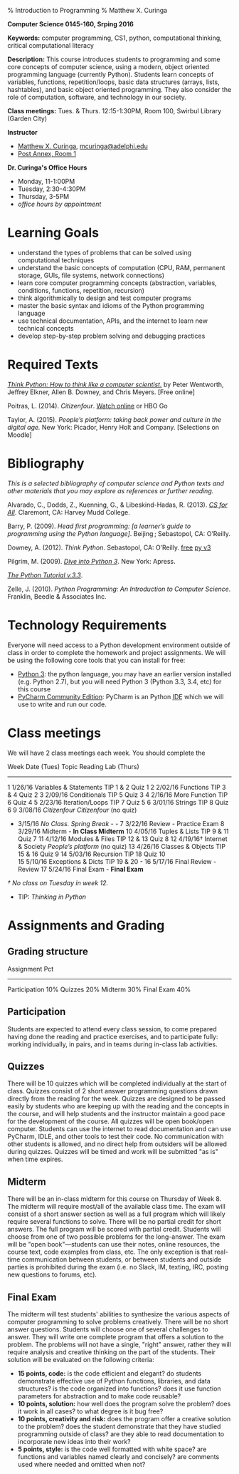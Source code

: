 % Introduction to Programming
% Matthew X. Curinga

<!--
This syllabus was created for
the Educational Technology Program
at Adelphi University:
http://education.adelphi.edu
copyright 2012 Matthew X. Curinga
http://matt.curinga.com
This work is licensed under the Creative Commons Attribution-ShareAlike 3.0 Unported License.
To view a copy of this license, visit http://creativecommons.org/licenses/by-sa/3.0/ or send
a letter to Creative Commons, 444 Castro Street, Suite 900, Mountain View, California, 94041, USA.
We ask, but do not require, that attribution includes a link to our websites (above).
version: 2.1
Based on work available here: https://github.com/mcuringa/adelphi-ed-tech-courses
-->


**Computer Science 0145-160, Srping 2016**

**Keywords:** computer programming, CS1, python, computational thinking,
critical computational literacy

**Description:** This course introduces students to programming and  some core
concepts of computer science, using a modern, object oriented programming
language (currently Python). Students learn concepts of  variables, functions,
repetition/loops, basic data structures  (arrays, lists, hashtables), and
basic object oriented programming. They also consider the role of computation,
software, and technology in our society.

**Class meetings:** Tues. & Thurs. 12:15-1:30PM, Room 100, Swirbul Library (Garden City)

**Instructor**

* [Matthew X. Curinga](http://matt.curinga.com), <mcuringa@adelphi.edu>
* [Post Annex, Room 1](http://goo.gl/maps/XReYB "Where is Post Annex? click the link to see it on a map")

**Dr. Curinga's Office Hours**

* Monday, 11-1:00PM
* Tuesday, 2:30-4:30PM
* Thursday, 3-5PM
* _office hours by appointment_

Learning Goals
===========================

* understand the types of problems that can be solved using computational techniques
* understand the basic concepts of computation (CPU, RAM, permanent storage, GUIs, file systems, network connections) 
* learn core computer programming concepts (abstraction, variables, conditions, functions, repetition, recursion) 
* think algorithmically to design and test computer programs 
* master the basic syntax and idioms of the Python programming language 
* use technical documentation, APIs, and the internet to learn new technical concepts 
* develop step-by-step problem solving and debugging practices


Required Texts
==========================================================================================
[_Think Python: How to think like a computer scientist._](http://openbookproject.net/thinkcs/python/english3e/) by Peter Wentworth, Jeffrey Elkner, Allen B. Downey, and Chris Meyers. [Free online]

Poitras, L. (2014). _Citizenfour_. [Watch online](https://thoughtmaybe.com/citizenfour/) or HBO Go

Taylor, A. (2015). _People’s platform: taking back power and culture in the digital age._ New York: Picador, Henry Holt and Company. [Selections on Moodle]


Bibliography
==========================================================================================

_This is a selected bibliography of computer science and Python texts and
other materials that you may explore as references or further reading._
 
Alvarado, C., Dodds, Z., Kuenning, G., & Libeskind-Hadas, R. (2013). [_CS for All_](http://www.cs.hmc.edu/csforall/).
Claremont, CA: Harvey Mudd College.

Barry, P. (2009). _Head first programming: [a learner’s guide to
programming using the Python language]_. Beijing ; Sebastopol,
CA: O’Reilly.

Downey, A. (2012). _Think Python_. Sebastopol, CA: O’Reilly. 
[free](http://www.greenteapress.com/thinkpython/html/index.html)
[py v3](http://faculty.stedwards.edu/mikek/python/thinkpython.pdf)

Pilgrim, M. (2009). [_Dive into Python 3_](http://www.diveinto.org/python3/index.html). New York: Apress.

[_The Python Tutorial v.3.3_](http://docs.python.org/3/tutorial/).

Zelle, J. (2010). _Python Programming: An Introduction to Computer
Science_. Franklin, Beedle & Associates Inc.

Technology Requirements
==========================================================================================

Everyone will need access to a Python development environment outside of class in order to complete
the homework and project assignments. We will be using the following core tools that you can install for free:

- [Python 3](https://www.python.org/downloads/): the python language, you may have an earlier version installed (e.g. Python 2.7), but you will need Python 3 (Python 3.3, 3.4, etc) for this course
- [PyCharm Community Edition](https://www.jetbrains.com/pycharm/download/): PyCharm is an Python <abbr title="Integrated Development Environment">IDE</abbr> which we will use to write and run our code.

Class meetings
==========================================================================================

We will have 2 class meetings each week. You should complete the 

Week    Date (Tues)  Topic                       Reading             Lab (Thurs)
----    -----------  ------------------------    ------------        -----------
   1    1/26/16      Variables & Statements      TIP 1 & 2           Quiz 1
   2    2/02/16      Functions                   TIP 3 & 4           Quiz 2
   3    2/09/16      Conditionals                TIP 5               Quiz 3
   4    2/16/16      More Function               TIP 6               Quiz 4
   5    2/23/16      Iteration/Loops             TIP 7               Quiz 5
   6    3/01/16      Strings                     TIP 8               Quiz 6
   9    3/08/16      _Citizenfour_               _Citizenfour_       (no quiz)
   -    3/15/16      _No Class. Spring Break_    -                   -
   7    3/22/16      Review                      -                   Practice Exam
   8    3/29/16      Midterm                     -                   **In Class Midterm**
  10    4/05/16      Tuples & Lists              TIP 9 & 11          Quiz 7
  11    4/12/16      Modules & Files             TIP 12 & 13         Quiz 8
  12    4/19/16†     Internet & Society          _People’s platform_ (no quiz)
  13    4/26/16      Classes & Objects           TIP 15 & 16         Quiz 9
  14    5/03/16      Recursion                   TIP 18              Quiz 10      
  15    5/10/16      Exceptions & Dicts          TIP 19 & 20         -
  16    5/17/16      Final Review                -                   Review
  17    5/24/16      Final Exam                  -                   **Final Exam**
     
_† No class on Tuesday in week 12._

* TIP: _Thinking in Python_


Assignments and Grading
==========================================================================================

Grading structure
------------------

Assignment              Pct
-------------------     -------
Participation           10%
Quizzes                 20%
Midterm                 30%
Final Exam              40%

Participation
-------------
Students are expected to attend every class session, to come prepared having
done the reading and practice exercises, and to participate fully: working
individually, in pairs, and in teams during in-class lab activities.

Quizzes 
--------------------------------------------------------
There will be 10 quizzes which will be completed  individually at the start of
class. Quizzes consist of 2 short  answer programming questions drawn directly
from the reading for the  week. Quizzes are designed to be passed easily by
students who are  keeping up with the reading and the concepts in the course,
and will  help students and the instructor maintain a good pace for the
development of the course. All quizzes will be open book/open computer.
Students can use the internet to read documentation and can use PyCharm, IDLE,
and other tools to test their code. No communication with other students is
allowed, and no direct help from outsiders will be allowed during quizzes.
Quizzes will be timed and work will be submitted "as is" when time expires.

Midterm
--------------------------------------------------------
There will be an in-class midterm for this course on Thursday of Week 8. The midterm
will require most/all of the available class time. The exam will consist of a
short answer section as well as a full program which will likely require
several functions to solve. There will be no partial credit for short answers.
The full program will be scored with partial credit. Students will choose from
one of two possible problems for the long-answer. The exam will be "open
book"—students can use their notes, online resources, the course text, code
examples from class, etc. The only exception is that real-time communication
between students, or between students and outside parties is prohibited during
the exam (i.e. no Slack, IM, texting, IRC, posting new questions to forums,
etc).

Final Exam
-----------

The midterm will test students' abilities to synthesize the various aspects of
computer programming to solve problems creatively. There will be no short
answer questions. Students will choose one of several challenges to answer.
They will write one complete program that offers a solution to the problem.
The problems will not have a single, "right" answer, rather they will require
analysis and creative thinking on the part of the students. Their solution
will be evaluated on the following criteria:

* **15 points, code:** is the code efficient and elegant? do students demonstrate effective use of Python functions, libraries, and data structures? is the code organized into functions? does it use function parameters for abstraction and to make code reusable?
* **10 points, solution:** how well does the program solve the problem? does it work in all cases? to what degree is it bug free?
* **10 points, creativity and risk:** does the program offer a creative solution to the problem? does the student demonstrate that they have studied programming outside of class? are they able to read documentation to incorporate new ideas into their work?
* **5 points, style:** is the code well formatted with white space? are functions and variables named clearly and concisely? are comments used where needed and omitted when not?


